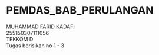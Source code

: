 # PEMDAS_BAB_PERULANGAN
MUHAMMAD FARID KADAFI<br>
255150307111056<br>
TEKKOM D<br>
Tugas berisikan no 1 - 3
